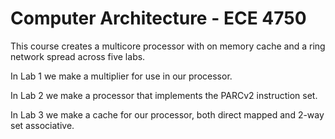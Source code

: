 Computer Architecture - ECE 4750
=================

This course creates a multicore processor with on memory cache and a ring network spread across five labs.

In Lab 1 we make a multiplier for use in our processor.

In Lab 2 we make a processor that implements the PARCv2 instruction set. 

In Lab 3 we make a cache for our processor, both direct mapped and 2-way set associative.
